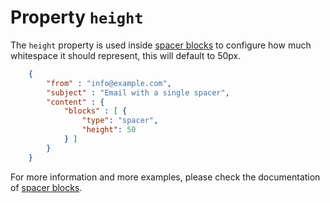 # Property `height`

The `height` property is used inside [spacer blocks](/support/json/block-spacer)
to configure how much whitespace it should represent, this will default to 50px.


````json
    {
        "from" : "info@example.com",
        "subject" : "Email with a single spacer",
        "content" : {
            "blocks" : [ {
                "type": "spacer",
                "height": 50
            } ]
        }
    }
````


For more information and more examples, please check the documentation
of [spacer blocks](/support/json/block-spacer).
